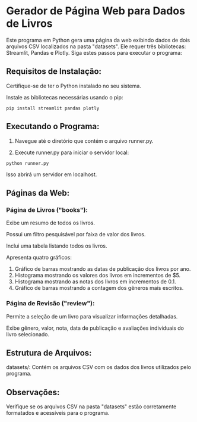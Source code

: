 # Gerador de Página Web para Dados de Livros

Este programa em Python gera uma página da web exibindo dados de dois arquivos CSV localizados na pasta "datasets". Ele requer três bibliotecas: Streamlit, Pandas e Plotly. Siga estes passos para executar o programa:

## Requisitos de Instalação:

Certifique-se de ter o Python instalado no seu sistema.

Instale as bibliotecas necessárias usando o pip:

```
pip install streamlit pandas plotly
```

## Executando o Programa:

1. Navegue até o diretório que contém o arquivo runner.py.

2. Execute runner.py para iniciar o servidor local:
```
python runner.py
```
Isso abrirá um servidor em localhost.

## Páginas da Web:
### Página de Livros ("books"):
Exibe um resumo de todos os livros.

Possui um filtro pesquisável por faixa de valor dos livros.

Inclui uma tabela listando todos os livros.

Apresenta quatro gráficos:
  1. Gráfico de barras mostrando as datas de publicação dos livros por ano.
  2. Histograma mostrando os valores dos livros em incrementos de $5.
  3. Histograma mostrando as notas dos livros em incrementos de 0.1.
  4. Gráfico de barras mostrando a contagem dos gêneros mais escritos.
### Página de Revisão ("review"):
Permite a seleção de um livro para visualizar informações detalhadas.

Exibe gênero, valor, nota, data de publicação e avaliações individuais do livro selecionado.

## Estrutura de Arquivos:
datasets/: Contém os arquivos CSV com os dados dos livros utilizados pelo programa.

## Observações:
Verifique se os arquivos CSV na pasta "datasets" estão corretamente formatados e acessíveis para o programa.
